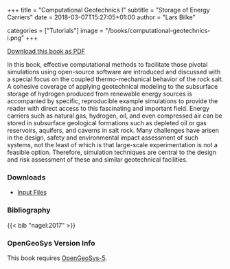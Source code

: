 +++
title = "Computational Geotechnics I"
subtitle = "Storage of Energy Carriers"
date = 2018-03-07T15:27:05+01:00
author = "Lars Bilke"

categories = ["Tutorials"]
image = "/books/computational-geotechnics-i.png"
+++

[<i class="far fa-file-pdf"></i> Download this book as PDF](https://ogsstorage.blob.core.windows.net/web/Books/Comp-Geotechnics-I/Computational_Geotechnics_I.pdf)

In this book, effective computational methods to facilitate those pivotal simulations using open-source software are introduced and discussed with a special focus on the coupled thermo-mechanical behavior of the rock salt. A cohesive coverage of applying geotechnical modeling to the subsurface storage of hydrogen produced from renewable energy sources is accompanied by specific, reproducible example simulations to provide the reader with direct access to this fascinating and important field. Energy carriers such as natural gas, hydrogen, oil, and even compressed air can be stored in subsurface geological formations such as depleted oil or gas reservoirs, aquifers, and caverns in salt rock. Many challenges have arisen in the design, safety and environmental impact assessment of such systems, not the least of which is that large-scale experimentation is not a feasible option. Therefore, simulation techniques are central to the design and risk assessment of these and similar geotechnical facilities.

<div class='clearfix'>
</div>

<div class='note'>

### <i class="far fa-download"></i> Downloads

- [<i class="far fa-file-archive"></i> Input Files](https://ogsstorage.blob.core.windows.net/web/Books/Comp-Geotechnics-I/inputFiles.zip)  
</div>

<div class='note'>

### <i class="far fa-book"></i> Bibliography

{{< bib "nagel:2017" >}}
</div>

<div class='note'>

### <i class="far fa-code-branch"></i> OpenGeoSys Version Info

This book requires [OpenGeoSys-5](/ogs-5/).
</div>

